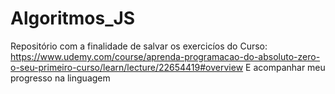 # Algoritmos_JS

Repositório com a finalidade de salvar os exercicíos do Curso: https://www.udemy.com/course/aprenda-programacao-do-absoluto-zero-o-seu-primeiro-curso/learn/lecture/22654419#overview
E acompanhar meu progresso na linguagem
